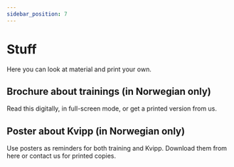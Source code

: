 ```yaml
---
sidebar_position: 7
---
```

# Stuff
Here you can look at material and print your own.

## Brochure about trainings (in Norwegian only)
Read this digitally, in full-screen mode, or get a printed version from us.
<script src="https://static.elfsight.com/platform/platform.js" async></script>
<div class="elfsight-app-e4437cdb-fdb2-425e-8ff7-6ffb3785fe8d" data-elfsight-app-lazy></div>

## Poster about Kvipp (in Norwegian only)
Use posters as reminders for both training and Kvipp. Download them from here or contact us for printed copies.

<div className="elfsight-app-3bee04e9-6a3d-4095-8b12-161ea93d6953" data-elfsight-app-lazy style={{marginTop: "30px"}}></div>